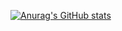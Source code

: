[![Anurag's GitHub stats](https://github-readme-stats.vercel.app/api?username=pietrodeluca1997&count_private=true&show_icons=true&theme=gruvbox)](https://github.com/anuraghazra/github-readme-stats)

<!--
**pietrodeluca1997/pietrodeluca1997** is a ✨ _special_ ✨ repository because its `README.md` (this file) appears on your GitHub profile.

Here are some ideas to get you started:

- 🔭 I’m currently working on ...
- 🌱 I’m currently learning ...
- 👯 I’m looking to collaborate on ...
- 🤔 I’m looking for help with ...
- 💬 Ask me about ...
- 📫 How to reach me: ...
- 😄 Pronouns: ...
- ⚡ Fun fact: ...
-->

